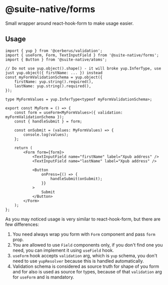 # @suite-native/forms

Small wrapper around react-hook-form to make usage easier.

## Usage

```tsx
import { yup } from '@cerberus/validation';
import { useForm, Form, TextInputField } from '@suite-native/forms';
import { Button } from '@suite-native/atoms';

// Do not use yup.object().shape() - it will broke yup.InferType, use just yup.object({ firstName: ... }) instead
const myFormValidationSchema = yup.object({
    firstName: yup.string().required(),
    lastName: yup.string().required(),
});

type MyFormValues = yup.InferType<typeof myFormValidationSchema>;

export const MyForm = () => {
    const form = useForm<MyFormValues>({ validation: myFormValidationSchema });
    const { handleSubmit } = form;

    const onSubmit = (values: MyFormValues) => {
        console.log(values);
    };

    return (
        <Form form={form}>
            <TextInputField name="firstName" label="Xpub address" />
            <TextInputField name="lastName" label="Xpub address" />

            <Button
                onPress={() => {
                    handleSubmit(onSubmit);
                }}
            >
                Submit
            </Button>
        </Form>
    );
};
```

As you may noticed usage is very similar to react-hook-form, but there are few differences:

1. You need always wrap you form with `Form` component and pass `form` prop.
2. You are allowed to use `Field` components only, if you don't find one you need, you can implement it using `useField` hook.
3. `useForm` hook accepts `validation` arg, which is `yup` schema, you don't need to use `yupResolver` because this is handled automatically.
4. Validation schema is considered as source truth for shape of you form and for also is used as source for types, because of that `validation` arg for `useForm` and is mandatory.
